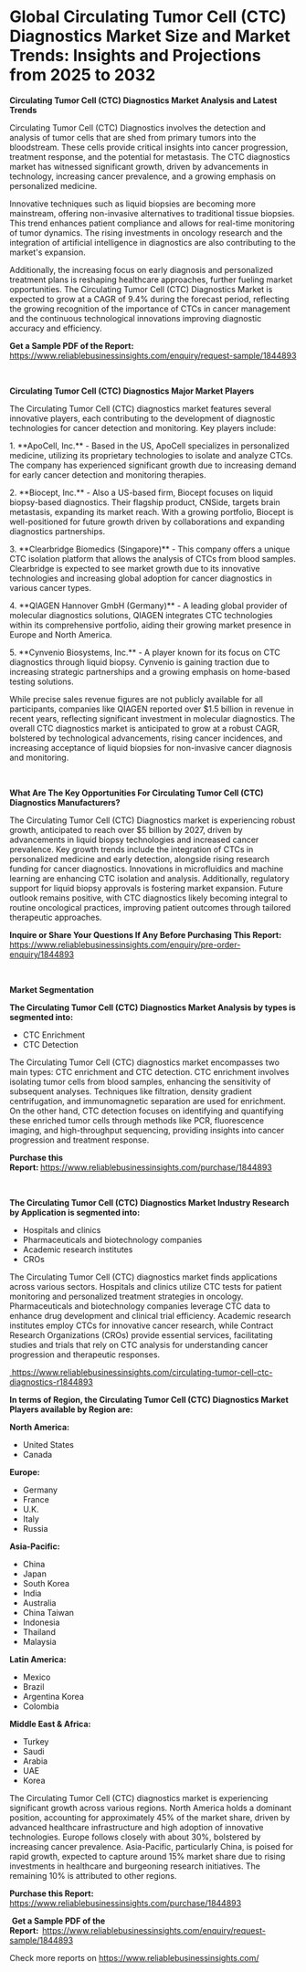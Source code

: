 <p><h1>Global Circulating Tumor Cell (CTC) Diagnostics Market Size and Market Trends: Insights and Projections from 2025 to 2032</h1></p><p><strong>Circulating Tumor Cell (CTC) Diagnostics Market Analysis and Latest Trends</strong></p>
<p><p>Circulating Tumor Cell (CTC) Diagnostics involves the detection and analysis of tumor cells that are shed from primary tumors into the bloodstream. These cells provide critical insights into cancer progression, treatment response, and the potential for metastasis. The CTC diagnostics market has witnessed significant growth, driven by advancements in technology, increasing cancer prevalence, and a growing emphasis on personalized medicine. </p><p>Innovative techniques such as liquid biopsies are becoming more mainstream, offering non-invasive alternatives to traditional tissue biopsies. This trend enhances patient compliance and allows for real-time monitoring of tumor dynamics. The rising investments in oncology research and the integration of artificial intelligence in diagnostics are also contributing to the market's expansion.</p><p>Additionally, the increasing focus on early diagnosis and personalized treatment plans is reshaping healthcare approaches, further fueling market opportunities. The Circulating Tumor Cell (CTC) Diagnostics Market is expected to grow at a CAGR of 9.4% during the forecast period, reflecting the growing recognition of the importance of CTCs in cancer management and the continuous technological innovations improving diagnostic accuracy and efficiency.</p></p>
<p><strong>Get a Sample PDF of the Report:&nbsp;</strong> <a href="https://www.reliablebusinessinsights.com/enquiry/request-sample/1844893?utm_campaign=2652&utm_medium=2&utm_source=Github&utm_content=ia&utm_term=03032025&utm_id=circulating-tumor-cell-ctc-diagnostics">https://www.reliablebusinessinsights.com/enquiry/request-sample/1844893</a></p>
<p>&nbsp;</p>
<p><strong>Circulating Tumor Cell (CTC) Diagnostics Major Market Players</strong></p>
<p><p>The Circulating Tumor Cell (CTC) diagnostics market features several innovative players, each contributing to the development of diagnostic technologies for cancer detection and monitoring. Key players include:</p><p>1. **ApoCell, Inc.** - Based in the US, ApoCell specializes in personalized medicine, utilizing its proprietary technologies to isolate and analyze CTCs. The company has experienced significant growth due to increasing demand for early cancer detection and monitoring therapies.</p><p>2. **Biocept, Inc.** - Also a US-based firm, Biocept focuses on liquid biopsy-based diagnostics. Their flagship product, CNSide, targets brain metastasis, expanding its market reach. With a growing portfolio, Biocept is well-positioned for future growth driven by collaborations and expanding diagnostics partnerships.</p><p>3. **Clearbridge Biomedics (Singapore)** - This company offers a unique CTC isolation platform that allows the analysis of CTCs from blood samples. Clearbridge is expected to see market growth due to its innovative technologies and increasing global adoption for cancer diagnostics in various cancer types.</p><p>4. **QIAGEN Hannover GmbH (Germany)** - A leading global provider of molecular diagnostics solutions, QIAGEN integrates CTC technologies within its comprehensive portfolio, aiding their growing market presence in Europe and North America.</p><p>5. **Cynvenio Biosystems, Inc.** - A player known for its focus on CTC diagnostics through liquid biopsy. Cynvenio is gaining traction due to increasing strategic partnerships and a growing emphasis on home-based testing solutions.</p><p>While precise sales revenue figures are not publicly available for all participants, companies like QIAGEN reported over $1.5 billion in revenue in recent years, reflecting significant investment in molecular diagnostics. The overall CTC diagnostics market is anticipated to grow at a robust CAGR, bolstered by technological advancements, rising cancer incidences, and increasing acceptance of liquid biopsies for non-invasive cancer diagnosis and monitoring.</p></p>
<p>&nbsp;</p>
<p><strong>What Are The Key Opportunities For Circulating Tumor Cell (CTC) Diagnostics Manufacturers?</strong></p>
<p><p>The Circulating Tumor Cell (CTC) Diagnostics market is experiencing robust growth, anticipated to reach over $5 billion by 2027, driven by advancements in liquid biopsy technologies and increased cancer prevalence. Key growth trends include the integration of CTCs in personalized medicine and early detection, alongside rising research funding for cancer diagnostics. Innovations in microfluidics and machine learning are enhancing CTC isolation and analysis. Additionally, regulatory support for liquid biopsy approvals is fostering market expansion. Future outlook remains positive, with CTC diagnostics likely becoming integral to routine oncological practices, improving patient outcomes through tailored therapeutic approaches.</p></p>
<p><strong>Inquire or Share Your Questions If Any Before Purchasing This Report:</strong> <a href="https://www.reliablebusinessinsights.com/enquiry/pre-order-enquiry/1844893?utm_campaign=2652&utm_medium=2&utm_source=Github&utm_content=ia&utm_term=03032025&utm_id=circulating-tumor-cell-ctc-diagnostics">https://www.reliablebusinessinsights.com/enquiry/pre-order-enquiry/1844893</a></p>
<p>&nbsp;</p>
<p><strong>Market Segmentation</strong></p>
<p><strong>The Circulating Tumor Cell (CTC) Diagnostics Market Analysis by types is segmented into:</strong></p>
<p><ul><li>CTC Enrichment</li><li>CTC Detection</li></ul></p>
<p><p>The Circulating Tumor Cell (CTC) diagnostics market encompasses two main types: CTC enrichment and CTC detection. CTC enrichment involves isolating tumor cells from blood samples, enhancing the sensitivity of subsequent analyses. Techniques like filtration, density gradient centrifugation, and immunomagnetic separation are used for enrichment. On the other hand, CTC detection focuses on identifying and quantifying these enriched tumor cells through methods like PCR, fluorescence imaging, and high-throughput sequencing, providing insights into cancer progression and treatment response.</p></p>
<p><strong>Purchase this Report:&nbsp;</strong><a href="https://www.reliablebusinessinsights.com/purchase/1844893?utm_campaign=2652&utm_medium=2&utm_source=Github&utm_content=ia&utm_term=03032025&utm_id=circulating-tumor-cell-ctc-diagnostics">https://www.reliablebusinessinsights.com/purchase/1844893</a></p>
<p>&nbsp;</p>
<p><strong>The Circulating Tumor Cell (CTC) Diagnostics Market Industry Research by Application is segmented into:</strong></p>
<p><ul><li>Hospitals and clinics</li><li>Pharmaceuticals and biotechnology companies</li><li>Academic research institutes</li><li>CROs</li></ul></p>
<p><p>The Circulating Tumor Cell (CTC) diagnostics market finds applications across various sectors. Hospitals and clinics utilize CTC tests for patient monitoring and personalized treatment strategies in oncology. Pharmaceuticals and biotechnology companies leverage CTC data to enhance drug development and clinical trial efficiency. Academic research institutes employ CTCs for innovative cancer research, while Contract Research Organizations (CROs) provide essential services, facilitating studies and trials that rely on CTC analysis for understanding cancer progression and therapeutic responses.</p></p>
<p><a href="https://www.reliablebusinessinsights.com/circulating-tumor-cell-ctc-diagnostics-r1844893?utm_campaign=2652&utm_medium=2&utm_source=Github&utm_content=ia&utm_term=03032025&utm_id=circulating-tumor-cell-ctc-diagnostics">&nbsp;https://www.reliablebusinessinsights.com/circulating-tumor-cell-ctc-diagnostics-r1844893</a></p>
<p><strong>In terms of Region, the Circulating Tumor Cell (CTC) Diagnostics Market Players available by Region are:</strong></p>
<p>
    <p> <strong> North America: </strong>
        <ul>
            <li>United States</li>
            <li>Canada</li>
        </ul>
        </p> 
    <p> <strong> Europe: </strong>
        <ul>
            <li>Germany</li>
            <li>France</li>
            <li>U.K.</li>
            <li>Italy</li>
            <li>Russia</li>
        </ul>
        </p> 
    <p> <strong> Asia-Pacific: </strong>
        <ul>
            <li>China</li>
            <li>Japan</li>
            <li>South Korea</li>
            <li>India</li>
            <li>Australia</li>
            <li>China Taiwan</li>
            <li>Indonesia</li>
            <li>Thailand</li>
            <li>Malaysia</li>
        </ul>
        </p> 
    <p> <strong> Latin America: </strong>
        <ul>
            <li>Mexico</li>
            <li>Brazil</li>
            <li>Argentina Korea</li>
            <li>Colombia</li>
        </ul>
        </p> 
    <p> <strong> Middle East & Africa: </strong>
        <ul>
            <li>Turkey</li>
            <li>Saudi</li>
            <li>Arabia</li>
            <li>UAE</li>
            <li>Korea</li>
        </ul>
    </p>
    </p>
<p><p>The Circulating Tumor Cell (CTC) diagnostics market is experiencing significant growth across various regions. North America holds a dominant position, accounting for approximately 45% of the market share, driven by advanced healthcare infrastructure and high adoption of innovative technologies. Europe follows closely with about 30%, bolstered by increasing cancer prevalence. Asia-Pacific, particularly China, is poised for rapid growth, expected to capture around 15% market share due to rising investments in healthcare and burgeoning research initiatives. The remaining 10% is attributed to other regions.</p></p>
<p><strong>Purchase this Report: </strong><a href="https://www.reliablebusinessinsights.com/purchase/1844893?utm_campaign=2652&utm_medium=2&utm_source=Github&utm_content=ia&utm_term=03032025&utm_id=circulating-tumor-cell-ctc-diagnostics">https://www.reliablebusinessinsights.com/purchase/1844893</a></p>
<p>&nbsp;<strong>Get a Sample PDF of the Report:&nbsp;&nbsp;</strong><a href="https://www.reliablebusinessinsights.com/enquiry/request-sample/1844893?utm_campaign=2652&utm_medium=2&utm_source=Github&utm_content=ia&utm_term=03032025&utm_id=circulating-tumor-cell-ctc-diagnostics">https://www.reliablebusinessinsights.com/enquiry/request-sample/1844893</a></p>
<p><strong></strong></p>
<p>Check more reports on <a href="https://www.reliablebusinessinsights.com/?utm_campaign=2652&utm_medium=2&utm_source=Github&utm_content=ia&utm_term=03032025&utm_id=circulating-tumor-cell-ctc-diagnostics">https://www.reliablebusinessinsights.com/</a></p>